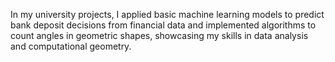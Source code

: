 In my university projects, I applied basic machine learning models to predict bank deposit decisions from financial data and implemented algorithms to count angles in geometric shapes, showcasing my skills in data analysis and computational geometry.

